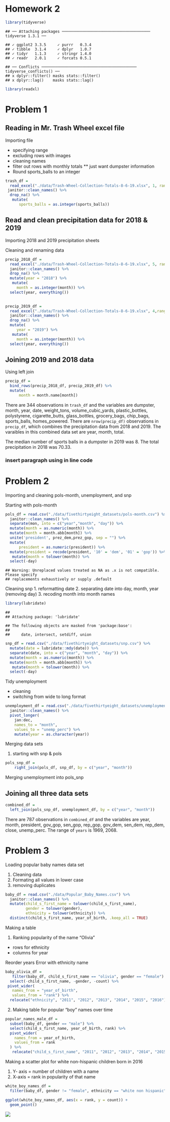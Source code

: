 Homework 2
================

``` r
library(tidyverse)
```

    ## ── Attaching packages ─────────────────────────────────────── tidyverse 1.3.1 ──

    ## ✓ ggplot2 3.3.5     ✓ purrr   0.3.4
    ## ✓ tibble  3.1.4     ✓ dplyr   1.0.7
    ## ✓ tidyr   1.1.3     ✓ stringr 1.4.0
    ## ✓ readr   2.0.1     ✓ forcats 0.5.1

    ## ── Conflicts ────────────────────────────────────────── tidyverse_conflicts() ──
    ## x dplyr::filter() masks stats::filter()
    ## x dplyr::lag()    masks stats::lag()

``` r
library(readxl)
```

# Problem 1

## Reading in Mr. Trash Wheel excel file

Importing file

-   specifying range
-   excluding rows with images
-   cleaning names
-   filter out rows with monthly totals \*\* just want dumpster
    information
-   Round sports\_balls to an integer

``` r
trash_df = 
  read_excel("./data/Trash-Wheel-Collection-Totals-8-6-19.xlsx", 1, range = "A2:N408") %>%
 janitor::clean_names() %>% 
  drop_na() %>% 
   mutate(
      sports_balls = as.integer(sports_balls))
```

## Read and clean precipitation data for 2018 & 2019

Importing 2018 and 2019 precipitation sheets

Cleaning and renaming data

``` r
precip_2018_df = 
  read_excel("./data/Trash-Wheel-Collection-Totals-8-6-19.xlsx", 5, range = "A2:B15") %>% 
  janitor::clean_names() %>% 
  drop_na() %>% 
  mutate(year = "2018") %>% 
   mutate(
     month = as.integer(month)) %>% 
  select(year, everything())
  

precip_2019_df = 
  read_excel("./data/Trash-Wheel-Collection-Totals-8-6-19.xlsx", 4,range = "A2:B15") %>% 
  janitor::clean_names() %>% 
  drop_na() %>% 
  mutate(
     year = "2019") %>% 
   mutate(
     month = as.integer(month)) %>% 
  select(year, everything())
```

## Joining 2019 and 2018 data

Using left join

``` r
precip_df = 
  bind_rows(precip_2018_df, precip_2019_df) %>% 
  mutate(
      month = month.name[month])
```

There are 344 observations in `trash_df` and the variables are dumpster,
month, year, date, weight\_tons, volume\_cubic\_yards, plastic\_bottles,
polystyrene, cigarette\_butts, glass\_bottles, grocery\_bags,
chip\_bags, sports\_balls, homes\_powered. There are `nrow(precip_df)`
observations in `precip_df`, which combines the precipitation data from
2018 and 2019. The varaibles in this combined data set are year, month,
total.

The median number of sports balls in a dumpster in 2019 was 8. The total
precipitation in 2018 was 70.33.

### insert paragraph using in line code

# Problem 2

Importing and cleaning pols-month, unemployment, and snp

Starting with pols-month

``` r
pols_df = read.csv("./data/fivethirtyeight_datasets/pols-month.csv") %>% 
  janitor::clean_names() %>% 
  separate(mon, into = c("year","month", "day")) %>%  
  mutate(month = as.numeric(month)) %>% 
  mutate(month = month.abb[month]) %>% 
  unite('president', prez_dem,prez_gop, sep = "") %>% 
  mutate(
      president = as.numeric(president)) %>% 
  mutate(president = recode(president, '10' = 'dem', '01' = 'gop')) %>% 
   mutate(month = tolower(month)) %>% 
  select(-day)
```

    ## Warning: Unreplaced values treated as NA as .x is not compatible. Please specify
    ## replacements exhaustively or supply .default

Cleaning snp 1. reformatting date 2. separating date into day, month,
year (removing day) 3. recoding month into month names

``` r
library(lubridate)
```

    ## 
    ## Attaching package: 'lubridate'

    ## The following objects are masked from 'package:base':
    ## 
    ##     date, intersect, setdiff, union

``` r
snp_df = read.csv("./data/fivethirtyeight_datasets/snp.csv") %>% 
  mutate(date = lubridate::mdy(date)) %>% 
  separate(date, into = c("year", "month", "day")) %>% 
  mutate(month = as.numeric(month)) %>% 
  mutate(month = month.abb[month]) %>% 
   mutate(month = tolower(month)) %>% 
  select(-day)
```

Tidy unemployment

-   cleaning
-   switching from wide to long format

``` r
unemployment_df = read.csv("./data/fivethirtyeight_datasets/unemployment.csv") %>% 
  janitor::clean_names() %>% 
  pivot_longer(
    jan:dec,
    names_to = "month",
    values_to = "unemp_perc") %>% 
    mutate(year = as.character(year))
```

Merging data sets

1.  starting with snp & pols

``` r
pols_snp_df = 
    right_join(pols_df, snp_df, by = c("year", "month"))
```

Merging unemployment into pols\_snp

## Joining all three data sets

``` r
combined_df =
  left_join(pols_snp_df, unemployment_df, by = c("year", "month")) 
```

There are 787 observations in `combined_df` and the variables are year,
month, president, gov\_gop, sen\_gop, rep\_gop, gov\_dem, sen\_dem,
rep\_dem, close, unemp\_perc. The range of `years` is 1969, 2068.

# Problem 3

Loading popular baby names data set

1.  Cleaning data
2.  Formating all values in lower case
3.  removing duplicates

``` r
baby_df = read.csv("./data/Popular_Baby_Names.csv") %>% 
  janitor::clean_names() %>%
  mutate(child_s_first_name = tolower(child_s_first_name),
         gender = tolower(gender),
         ethnicity = tolower(ethnicity)) %>%
  distinct(child_s_first_name, year_of_birth, .keep_all = TRUE)
```

Making a table

1.  Ranking popularity of the name “Olivia”

-   rows for ethnicity
-   columns for year

Reorder years Error with ethnicity name

``` r
baby_olivia_df = 
   filter(baby_df, child_s_first_name == "olivia", gender == "female") %>% 
  select(-child_s_first_name, -gender, -count) %>%
 pivot_wider(
   names_from = "year_of_birth",
   values_from = "rank") %>% 
  relocate("ethnicity", "2011", "2012", "2013", "2014", "2015", "2016")
```

2.  Making table for popular “boy” names over time

``` r
popular_names_male_df = 
  subset(baby_df, gender == "male") %>% 
  select(child_s_first_name, year_of_birth, rank) %>% 
  pivot_wider(
    names_from = year_of_birth,
    values_from = rank
  ) %>% 
   relocate("child_s_first_name", "2011", "2012", "2013", "2014", "2015", "2016")
```

Making a scatter plot for white non-hispanic children born in 2016

1.  Y- axis = number of children with a name
2.  X-axis = rank in popularity of that name

``` r
white_boy_names_df =
  filter(baby_df, gender != "female", ethnicity == "white non hispanic", year_of_birth == 2016)

ggplot(white_boy_names_df, aes(x = rank, y = count)) +
  geom_point()
```

![](p8105_hw2_th2891_files/figure-gfm/unnamed-chunk-12-1.png)<!-- -->
